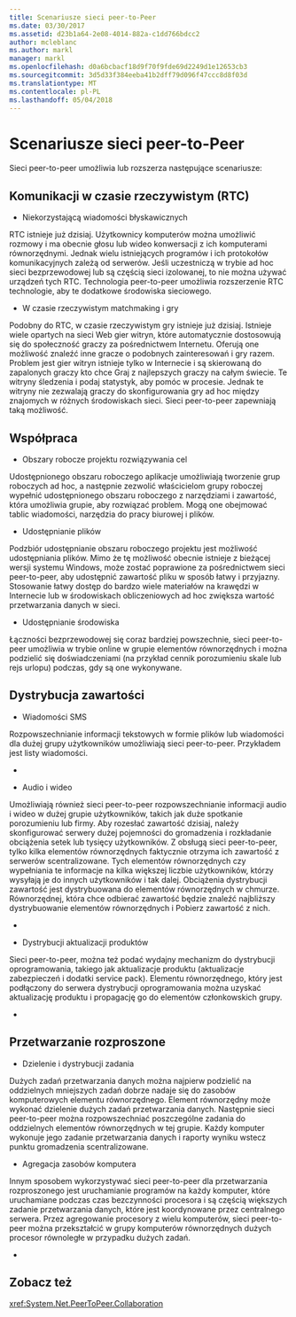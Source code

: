 ```yaml
---
title: Scenariusze sieci peer-to-Peer
ms.date: 03/30/2017
ms.assetid: d23b1a64-2e08-4014-882a-c1dd766bdcc2
author: mcleblanc
ms.author: markl
manager: markl
ms.openlocfilehash: d0a6bcbacf18d9f70f9fde69d2249d1e12653cb3
ms.sourcegitcommit: 3d5d33f384eeba41b2dff79d096f47ccc8d8f03d
ms.translationtype: MT
ms.contentlocale: pl-PL
ms.lasthandoff: 05/04/2018
---
```

# <a name="peer-to-peer-networking-scenarios"></a>Scenariusze sieci peer-to-Peer
Sieci peer-to-peer umożliwia lub rozszerza następujące scenariusze:  
  
## <a name="real-time-communications-rtc"></a>Komunikacji w czasie rzeczywistym (RTC)  
  
-   Niekorzystającą wiadomości błyskawicznych  
  
 RTC istnieje już dzisiaj. Użytkownicy komputerów można umożliwić rozmowy i ma obecnie głosu lub wideo konwersacji z ich komputerami równorzędnymi. Jednak wielu istniejących programów i ich protokołów komunikacyjnych zależą od serwerów. Jeśli uczestniczą w trybie ad hoc sieci bezprzewodowej lub są częścią sieci izolowanej, to nie można używać urządzeń tych RTC. Technologia peer-to-peer umożliwia rozszerzenie RTC technologie, aby te dodatkowe środowiska sieciowego.  
  
-   W czasie rzeczywistym matchmaking i gry  
  
 Podobny do RTC, w czasie rzeczywistym gry istnieje już dzisiaj. Istnieje wiele opartych na sieci Web gier witryn, które automatycznie dostosowują się do społeczność graczy za pośrednictwem Internetu. Oferują one możliwość znaleźć inne gracze o podobnych zainteresowań i gry razem. Problem jest gier witryn istnieje tylko w Internecie i są skierowaną do zapalonych graczy kto chce Graj z najlepszych graczy na całym świecie. Te witryny śledzenia i podaj statystyk, aby pomóc w procesie. Jednak te witryny nie zezwalają graczy do skonfigurowania gry ad hoc między znajomych w różnych środowiskach sieci. Sieci peer-to-peer zapewniają taką możliwość.  
  
## <a name="collaboration"></a>Współpraca  
  
-   Obszary robocze projektu rozwiązywania cel  
  
 Udostępnionego obszaru roboczego aplikacje umożliwiają tworzenie grup roboczych ad hoc, a następnie zezwolić właścicielom grupy roboczej wypełnić udostępnionego obszaru roboczego z narzędziami i zawartość, która umożliwia grupie, aby rozwiązać problem. Mogą one obejmować tablic wiadomości, narzędzia do pracy biurowej i plików.  
  
-   Udostępnianie plików  
  
 Podzbiór udostępnianie obszaru roboczego projektu jest możliwość udostępniania plików. Mimo że tę możliwość obecnie istnieje z bieżącej wersji systemu Windows, może zostać poprawione za pośrednictwem sieci peer-to-peer, aby udostępnić zawartość pliku w sposób łatwy i przyjazny. Stosowanie łatwy dostęp do bardzo wiele materiałów na krawędzi w Internecie lub w środowiskach obliczeniowych ad hoc zwiększa wartość przetwarzania danych w sieci.  
  
-   Udostępnianie środowiska  
  
 Łączności bezprzewodowej się coraz bardziej powszechnie, sieci peer-to-peer umożliwia w trybie online w grupie elementów równorzędnych i można podzielić się doświadczeniami (na przykład cennik porozumieniu skale lub rejs urlopu) podczas, gdy są one wykonywane.  
  
## <a name="content-distribution"></a>Dystrybucja zawartości  
  
-   Wiadomości SMS  
  
 Rozpowszechnianie informacji tekstowych w formie plików lub wiadomości dla dużej grupy użytkowników umożliwiają sieci peer-to-peer. Przykładem jest listy wiadomości.  
  
-  
  
-   Audio i wideo  
  
 Umożliwiają również sieci peer-to-peer rozpowszechnianie informacji audio i wideo w dużej grupie użytkowników, takich jak duże spotkanie porozumieniu lub firmy. Aby rozesłać zawartość dzisiaj, należy skonfigurować serwery dużej pojemności do gromadzenia i rozkładanie obciążenia setek lub tysięcy użytkowników. Z obsługą sieci peer-to-peer, tylko kilka elementów równorzędnych faktycznie otrzyma ich zawartość z serwerów scentralizowane. Tych elementów równorzędnych czy wypełniania te informacje na kilka większej liczbie użytkowników, którzy wysyłają je do innych użytkowników i tak dalej. Obciążenia dystrybucji zawartość jest dystrybuowana do elementów równorzędnych w chmurze. Równorzędnej, która chce odbierać zawartość będzie znaleźć najbliższy dystrybuowanie elementów równorzędnych i Pobierz zawartość z nich.  
  
-  
  
-   Dystrybucji aktualizacji produktów  
  
 Sieci peer-to-peer, można też podać wydajny mechanizm do dystrybucji oprogramowania, takiego jak aktualizacje produktu (aktualizacje zabezpieczeń i dodatki service pack). Elementu równorzędnego, który jest podłączony do serwera dystrybucji oprogramowania można uzyskać aktualizację produktu i propagację go do elementów członkowskich grupy.  
  
-  
  
## <a name="distributed-processing"></a>Przetwarzanie rozproszone  
  
-   Dzielenie i dystrybucji zadania  
  
 Dużych zadań przetwarzania danych można najpierw podzielić na oddzielnych mniejszych zadań dobrze nadaje się do zasobów komputerowych elementu równorzędnego. Element równorzędny może wykonać dzielenie dużych zadań przetwarzania danych. Następnie sieci peer-to-peer można rozpowszechniać poszczególne zadania do oddzielnych elementów równorzędnych w tej grupie. Każdy komputer wykonuje jego zadanie przetwarzania danych i raporty wyniku wstecz punktu gromadzenia scentralizowane.  
  
-   Agregacja zasobów komputera  
  
 Innym sposobem wykorzystywać sieci peer-to-peer dla przetwarzania rozproszonego jest uruchamianie programów na każdy komputer, które uruchamiane podczas czas bezczynności procesora i są częścią większych zadanie przetwarzania danych, które jest koordynowane przez centralnego serwera. Przez agregowanie procesory z wielu komputerów, sieci peer-to-peer można przekształcić w grupy komputerów równorzędnych dużych procesor równoległe w przypadku dużych zadań.  
  
-  
  
## <a name="see-also"></a>Zobacz też  
 <xref:System.Net.PeerToPeer.Collaboration>
